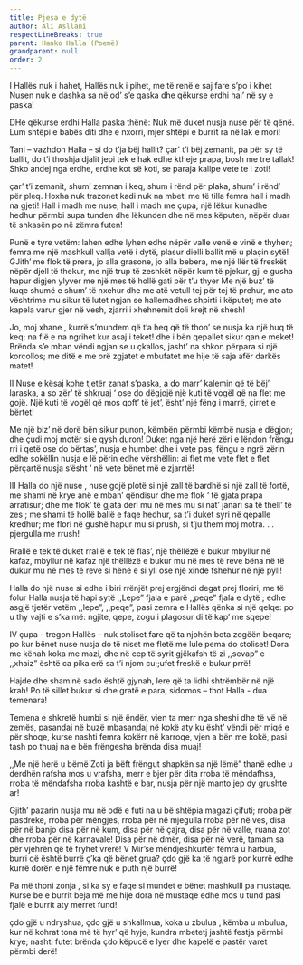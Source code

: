 ```yaml
---
title: Pjesa e dytë
author: Ali Asllani
respectLineBreaks: true
parent: Hanko Halla (Poemë)
grandparent: null
order: 2
---
```


I
Hallës nuk i hahet, Hallës nuk i pihet,
me të renë e saj fare s’po i kihet
Nusen nuk e dashka sa në od’ s’e qaska
dhe qëkurse erdhi hal’ në sy e paska!

DHe qëkurse erdhi Halla paska thënë:
Nuk më duket nusja nuse për të qënë.
Lum shtëpi e babës diti dhe e nxorri,
mjer shtëpi e burrit ra në lak e mori!

Tani – vazhdon Halla – si do t’ja bëj hallit?
çar’ t’i bëj zemanit, pa për sy të ballit,
do t’i thoshja djalit jepi tek e hak
edhe ktheje prapa, bosh me tre tallak!
Shko andej nga erdhe, erdhe kot së koti,
se paraja kallpe vete te i zoti!

çar’ t’i zemanit, shum’ zemnan i keq,
shum i rënd për plaka, shum’ i rënd’ për pleq.
Hoxha nuk trazonet kadi nuk na mbeti
me të tilla femra hall i madh na gjeti!
Hall i madh me nuse, hall i madh me çupa,
një lëkur kunadhe hedhur përmbi supa
tunden dhe lëkunden dhe në mes këputen,
nëpër duar të shkasën po në zëmra futen!

Punë e tyre vetëm: lahen edhe lyhen
edhe nëpër valle venë e vinë e thyhen;
femra me një mashkull vallja vetë i dytë,
plasur dielli ballit më u plaçin sytë!
GJith’ me flok të prera,
jo alla grasone, jo alla bebera,
me një llër të freskët nëpër djell të thekur,
me një trup të zeshkët nëpër kum të pjekur,
gji e gusha hapur digjen ylyver
me një mes të hollë gati për t’u thyer
Me një buz’ të kuqe shumë e shum’ të nxehur
dhe me atë vetull tej për tej të prehur,
me ato vështrime mu sikur të lutet
ngjan se hallemadhes shpirti i këputet;
me ato kapela varur gjer në vesh,
zjarri i xhehnemit doli krejt në shesh!

Jo, moj xhane , kurrë s’mundem që t’a heq
që të thon’ se nusja ka një huq të keq;
na flë e na ngrihet kur asaj i teket!
dhe i bën qepallet sikur qan e meket!
Brënda s’e mban vëndi ngjan se u çkallos,
jasht’ na shkon përpara si një korcollos;
me ditë e me orë zgjatet e mbufatet
me hije të saja afër darkës matet!

II
Nuse e kësaj kohe tjetër zanat s’paska,
a do marr’ kalemin që të bëj’ laraska,
a so zër’ të shkruaj ‘ ose do dëgjojë
një kuti të vogël që na flet me gojë.
Një kuti të vogël që mos qoft’ të jet’,
ësht’ një fëng i marrë, çirret e bërtet!

Me një biz’ në dorë bën sikur punon,
këmbën përmbi këmbë nusja e dëgjon;
dhe çudi moj motër si e qysh duron!
Duket nga një herë zëri e lëndon
frëngu rri i qetë ose do bërtas’,
nusja e humbet dhe i vete pas,
fëngu e ngrë zërin edhe sokëllin
nusja e lë përin edhe vërshëllin:
ai flet me vete flet e flet përçartë
nusja s’ësht ‘ në vete bënet më e zjarrtë!

III
Halla do një nuse , nuse gojë plotë
si një zall të bardhë si një zall të fortë,
me shami në krye anë e mban’ qëndisur
dhe me flok ‘ të gjata prapa arratisur;
dhe me flok’ të gjata deri mu në mes
mu si nat’ janari sa të thell’ të zes ;
me shami të hollë ballë e faqe hedhur,
sa t’i duket syri në qepalle kredhur;
me flori në gushë hapur mu si prush,
si t’ju them moj motra. . . pjergulla me rrush!

Rrallë e tek të duket rrallë e tek të flas’,
një thëllëzë e bukur mbyllur në kafaz,
mbyllur në kafaz një thëllëzë e bukur
mu në mes të reve bëna në të dukur
mu në mes të reve si hënë e si yll
ose një xinde fshehur në një pyll!

Halla do një nuse si edhe i biri
rrënjët prej ergjëndi degat prej floriri,
me të folur Halla nusja të hapi sytë
,,Lepe” fjala e parë ,,peqe” fjala e dytë ;
edhe asgjë tjetër vetëm ,,lepe”, ,,peqe”,
pasi zemra e Hallës qënka si një qelqe:
po u thy vajti e s’ka më: ngjite, qepe,
zogu i plagosur di të kap’ me sqepe!

IV
çupa - tregon Hallës – nuk stoliset fare
që ta njohën bota zogëën beqare;
po kur bënet nuse nusja do të niset
me fletë me lule pema do stoliset!
Dora me kënah koka me mazi,
dhe në cep të syrit gjëkafsh të zi
,,sevap” e ,,xhaiz” është ca pika erë
sa t’i njom cu;;ufet freskë e bukur prrë!

Hajde dhe shaminë sado është gjynah,
lere që ta lidhi shtrëmbër në një krah!
Po të sillet bukur si dhe gratë e para,
sidomos – thot Halla - dua temenara!

Temena e shkretë humbi si një ëndër,
vjen ta merr nga sheshi dhe të vë në zemës,
pasandaj në buzë mbasandaj në kokë
aty ku ësht’ vëndi për miqë e për shoqe,
kurse nashti femra kokërr në karroqe,
vjen a bën me kokë, pasi tash po thuaj
na e bën frëngesha brënda disa muaj!

,,Me një herë u bëmë
Zoti ja bëft frëngut shapkën sa një lëmë”
thanë edhe u derdhën rafsha mos u vrafsha,
merr e bjer për dita rroba të mëndafhsa,
rroba të mëndafsha rroba kashtë e bar,
nusja për një manto jep dy grushte ar!

Gjith’ pazarin nusja mu në odë e futi
na u bë shtëpia magazi çifuti;
rroba për pasdreke, rroba për mëngjes,
rroba për në mjegulla rroba për në ves,
disa për në banjo disa për në kum,
disa për në çajra, disa për në valle,
ruana zot dhe rroba për në karnavale!
Disa për në dmër, disa për në verë,
tamam sa për vjehrën që të fryhet vrerë!
V
Mir’se mëndjeshkurtër fëmra u harbua,
burri që është burrë ç’ka që bënet grua?
çdo gjë ka të ngjarë por kurrë edhe kurrë
dorën e një fëmre nuk e puth një burrë!

Pa më thoni zonja , si ka sy e faqe
si mundet e bënet mashkulll pa mustaqe.
Kurse be e burrit beja më me hije
dora në mustaqe edhe mos u tund
pasi fjalë e burrit aty merret fund!

çdo gjë u ndryshua, çdo gjë u shkallmua,
koka u zbulua , këmba u mbulua,
kur në kohrat tona më të hyr’ që hyje,
kundra mbetetj jashtë festja përmbi krye;
nashti futet brënda çdo këpucë e lyer
dhe kapelë e pastër varet përmbi derë!